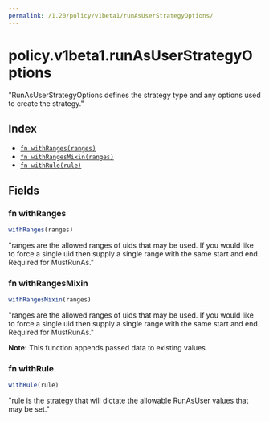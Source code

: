 ```yaml
---
permalink: /1.20/policy/v1beta1/runAsUserStrategyOptions/
---
```


# policy.v1beta1.runAsUserStrategyOptions

"RunAsUserStrategyOptions defines the strategy type and any options used to create the strategy."

## Index

* [`fn withRanges(ranges)`](#fn-withranges)
* [`fn withRangesMixin(ranges)`](#fn-withrangesmixin)
* [`fn withRule(rule)`](#fn-withrule)

## Fields

### fn withRanges

```ts
withRanges(ranges)
```

"ranges are the allowed ranges of uids that may be used. If you would like to force a single uid then supply a single range with the same start and end. Required for MustRunAs."

### fn withRangesMixin

```ts
withRangesMixin(ranges)
```

"ranges are the allowed ranges of uids that may be used. If you would like to force a single uid then supply a single range with the same start and end. Required for MustRunAs."

**Note:** This function appends passed data to existing values

### fn withRule

```ts
withRule(rule)
```

"rule is the strategy that will dictate the allowable RunAsUser values that may be set."
